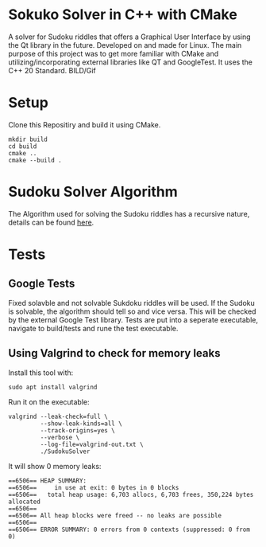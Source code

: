 # Sokuko Solver in C++ with CMake
A solver for Sudoku riddles that offers a Graphical User Interface by using the Qt library in the future. Developed on and made for Linux. The main purpose of this project was to get more familiar with CMake and utilizing/incorporating external libraries like QT and GoogleTest. It uses the C++ 20 Standard.
BILD/Gif

# Setup
Clone this Repositiry and build it using CMake.
```
mkdir build
cd build
cmake ..
cmake --build .
```

# Sudoku Solver Algorithm
The Algorithm used for solving the Sudoku riddles has a recursive nature, details can be found [here](https://en.wikipedia.org/wiki/Sudoku_solving_algorithms).

# Tests
## Google Tests 
Fixed solavble and not solvable Sukdoku riddles will be used. If the Sudoku is solvable, the algorithm should tell so and vice versa. This will be checked by the external Google Test library.
Tests are put into a seperate executable, navigate to build/tests and rune the test executable.

## Using Valgrind to check for memory leaks
Install this tool with:
```
sudo apt install valgrind
```

Run it on the executable:
```
valgrind --leak-check=full \
         --show-leak-kinds=all \
         --track-origins=yes \
         --verbose \
         --log-file=valgrind-out.txt \
         ./SudokuSolver
```

It will show 0 memory leaks:
```
==6506== HEAP SUMMARY:
==6506==     in use at exit: 0 bytes in 0 blocks
==6506==   total heap usage: 6,703 allocs, 6,703 frees, 350,224 bytes allocated
==6506== 
==6506== All heap blocks were freed -- no leaks are possible
==6506== 
==6506== ERROR SUMMARY: 0 errors from 0 contexts (suppressed: 0 from 0)
```
